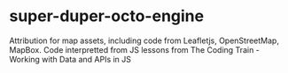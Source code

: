# super-duper-octo-engine
Attribution for map assets, including code from Leafletjs, OpenStreetMap, MapBox. Code interpretted from JS lessons from The Coding Train - Working with Data and APIs in JS